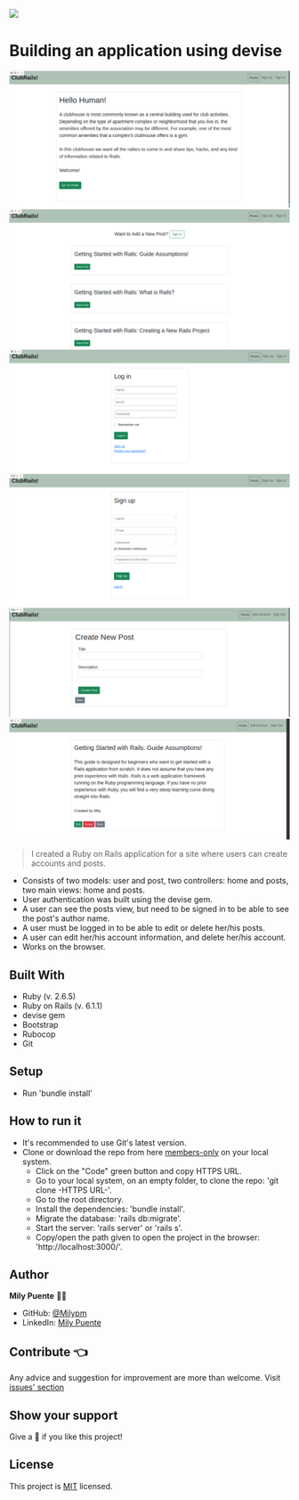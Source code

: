 ![](https://img.shields.io/badge/Microverse-blueviolet)
# Building an application using devise


![img_1](./app/assets/images/clubrails_1.png)
![img_2](./app/assets/images/clubrails_2.png)
![img_3](./app/assets/images/clubrails_3.png)
![img_4](./app/assets/images/clubrails_4.png)
![img_5](./app/assets/images/clubrails_5.png)
![img_6](./app/assets/images/clubrails_6.png)


> I created a Ruby on Rails application for a site where users can create accounts and posts.

- Consists of two models: user and post, two controllers: home and posts, two main views: home and posts.
- User authentication was built using the devise gem.
- A user can see the posts view, but need to be signed in to be able to see the post's author name.
- A user must be logged in to be able to edit or delete her/his posts.
- A user can edit her/his account information, and delete her/his account.
- Works on the browser.

## Built With
- Ruby (v. 2.6.5)
- Ruby on Rails (v. 6.1.1)
- devise gem
- Bootstrap
- Rubocop
- Git
 
## Setup
- Run 'bundle install'
 
## How to run it
* It's recommended to use Git's latest version.
* Clone or download the repo from here [members-only](https://github.com/Milypm/members-only.git) on your local system.
  - Click on the "Code" green button and copy HTTPS URL.
  - Go to your local system, on an empty folder, to clone the repo: 'git clone -HTTPS URL-'.
  - Go to the root directory.
  - Install the dependencies: 'bundle install'.
  - Migrate the database: 'rails db:migrate'.
  - Start the server: 'rails server' or 'rails s'.
  - Copy/open the path given to open the project in the browser: 'http://localhost:3000/'.
 
## Author
**Mily Puente** :woman_technologist:
- GitHub: [@Milypm](https://github.com/Milypm)
- LinkedIn: [Mily Puente](https://www.linkedin.com/in/milypuentem/)
 
## Contribute :point_left:
Any advice and suggestion for improvement are more than welcome.
Visit [issues' section](https://github.com/Milypm/members-only/issues)

## Show your support
Give a :star2: if you like this project!

## License
<p>This project is <a href="../feature/LICENSE">MIT</a> licensed.</p>
